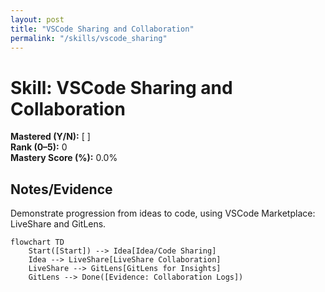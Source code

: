 ```yaml
---
layout: post
title: "VSCode Sharing and Collaboration"
permalink: "/skills/vscode_sharing"
---
```

# Skill: VSCode Sharing and Collaboration

**Mastered (Y/N):** [ ]  
**Rank (0–5):** 0  
**Mastery Score (%):** 0.0%

## Notes/Evidence
Demonstrate progression from ideas to code, using VSCode Marketplace: LiveShare and GitLens.

```mermaid
flowchart TD
    Start([Start]) --> Idea[Idea/Code Sharing]
    Idea --> LiveShare[LiveShare Collaboration]
    LiveShare --> GitLens[GitLens for Insights]
    GitLens --> Done([Evidence: Collaboration Logs])
